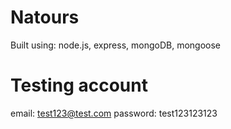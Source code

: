 # Natours

Built using: node.js, express, mongoDB, mongoose

# Testing account
email: test123@test.com
password: test123123123
